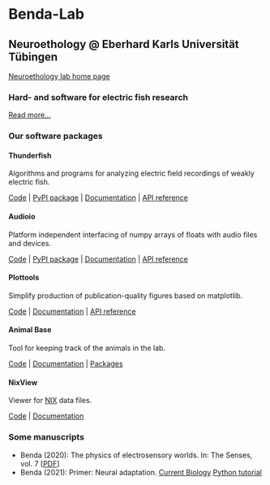 # Benda-Lab

## Neuroethology @ Eberhard Karls Universit&auml;t T&uuml;bingen

[Neuroethology lab home page](https://uni-tuebingen.de/en/fakultaeten/mathematisch-naturwissenschaftliche-fakultaet/fachbereiche/biologie/institute/neurobiologie/lehrbereiche/neuroethology/)


### Hard- and software for electric fish research

[Read more...](efishhardware.md)


### Our software packages


#### Thunderfish

Algorithms and programs for analyzing electric field recordings of
weakly electric fish.

[Code](https://github.com/bendalab/thunderfish) |
[PyPI package](https://pypi.org/project/thunderfish) |
[Documentation](https://bendalab.github.io/thunderfish) |
[API reference](https://bendalab.github.io/thunderfish/api)


#### Audioio

Platform independent interfacing of numpy arrays of floats with audio
files and devices.

[Code](https://github.com/bendalab/audioio) |
[PyPI package](https://pypi.org/project/audioio) |
[Documentation](https://bendalab.github.io/audioio) |
[API reference](https://bendalab.github.io/audioio/api)


#### Plottools

Simplify production of publication-quality figures based on matplotlib.

[Code](https://github.com/bendalab/plottools) |
[Documentation](https://bendalab.github.io/plottools) |
[API reference](https://bendalab.github.io/plottools/api)


#### Animal Base

Tool for keeping track of the animals in the lab.

[Code](https://github.com/bendalab/animal_keeping) |
[Documentation](https://bendalab.github.io/animal_keeping) |
[Packages](https://github.com/bendalab/animal_keeping/releases)


#### NixView

Viewer for [NIX](https://github.com/g-node/nix) data files.

[Code](https://github.com/bendalab/nixview) |
[Documentation](https://bendalab.github.io/nixview)


### Some manuscripts

- Benda (2020): The physics of electrosensory worlds. In: The Senses, vol. 7 [[PDF](https://bendalab.github.io/pubs/Benda2020-ElectrosensoryWorlds.pdf)]
- Benda (2021): Primer: Neural adaptation. [Current Biology](https://doi.org/10.1016/j.cub.2020.11.054) [Python tutorial](https://github.com/janscience/adaptationprimer)
